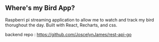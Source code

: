 ## Where's my Bird App?

Raspberri pi streaming application to allow me to watch and track my bird thorughout the day. 
Built with React, Recharts, and css. 

backend repo : https://github.com/JoscelynJames/rest-api-go
